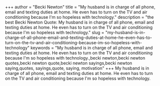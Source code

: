 +++
author = "Becki Newton"
title = "My husband is in charge of all phone, email and texting duties at home. He even has to turn on the TV and air conditioning because I'm so hopeless with technology."
description = "the best Becki Newton Quote: My husband is in charge of all phone, email and texting duties at home. He even has to turn on the TV and air conditioning because I'm so hopeless with technology."
slug = "my-husband-is-in-charge-of-all-phone-email-and-texting-duties-at-home-he-even-has-to-turn-on-the-tv-and-air-conditioning-because-im-so-hopeless-with-technology"
keywords = "My husband is in charge of all phone, email and texting duties at home. He even has to turn on the TV and air conditioning because I'm so hopeless with technology.,becki newton,becki newton quotes,becki newton quote,becki newton sayings,becki newton saying,quotes, sayings,quote, saying, motivation"
+++
My husband is in charge of all phone, email and texting duties at home. He even has to turn on the TV and air conditioning because I'm so hopeless with technology.
